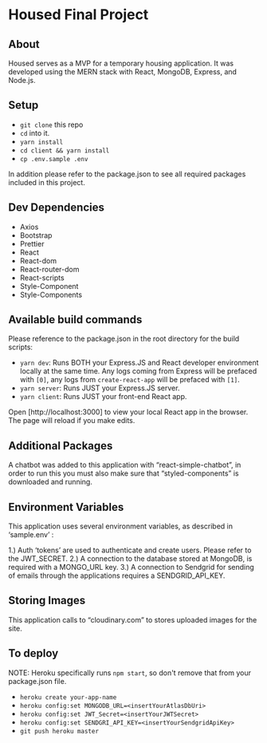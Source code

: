 # Housed Final Project

## About

Housed serves as a MVP for a temporary housing application. It was developed using the MERN stack with React, MongoDB, Express, and Node.js. 

## Setup

- `git clone` this repo
- `cd` into it.
- `yarn install`
- `cd client && yarn install`
- `cp .env.sample .env`

In addition please refer to the package.json to see all required packages included in this project.

## Dev Dependencies

-	Axios
-	Bootstrap
-	Prettier
-	React
-	React-dom
-	React-router-dom
-	React-scripts
-	Style-Component
-	Style-Components

## Available build commands

Please reference to the package.json in the root directory for the build scripts:

- `yarn dev`: Runs BOTH your Express.JS and React developer environment locally at the same time. Any logs coming from Express will be prefaced with `[0]`, any logs from `create-react-app` will be prefaced with `[1]`.
- `yarn server`: Runs JUST your Express.JS server.
- `yarn client`: Runs JUST your front-end React app.

Open [http://localhost:3000] to view your local React app in the browser. The page will reload if you make edits.

## Additional Packages

A chatbot was added to this application with “react-simple-chatbot”, in order to run this you must also make sure that “styled-components” is downloaded and running.

## Environment Variables

This application uses several environment variables, as described in ‘sample.env’ :

1.)	Auth ‘tokens’ are used to authenticate and create users. Please refer to the JWT_SECRET.
2.)	A connection to the database stored at MongoDB, is required with a MONGO_URL key.
3.)	A connection to Sendgrid for sending of emails through the applications requires a SENDGRID_API_KEY.

## Storing Images

This application calls to “cloudinary.com” to stores uploaded images for the site.

## To deploy

NOTE: Heroku specifically runs `npm start`, so don't remove that from your package.json file.

- `heroku create your-app-name`
- `heroku config:set MONGODB_URL=<insertYourAtlasDbUri>`
-  `heroku config:set JWT_Secret=<insertYourJWTSecret>`
-  `heroku config:set SENDGRI_API_KEY=<insertYourSendgridApiKey>`
- `git push heroku master`


